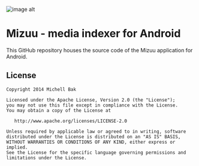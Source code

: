 ![image alt][1]

Mizuu - media indexer for Android
=====

This GitHub repository houses the source code of the Mizuu application for Android.

License
-------

    Copyright 2014 Michell Bak

    Licensed under the Apache License, Version 2.0 (the "License");
    you may not use this file except in compliance with the License.
    You may obtain a copy of the License at

       http://www.apache.org/licenses/LICENSE-2.0

    Unless required by applicable law or agreed to in writing, software
    distributed under the License is distributed on an "AS IS" BASIS,
    WITHOUT WARRANTIES OR CONDITIONS OF ANY KIND, either express or implied.
    See the License for the specific language governing permissions and
    limitations under the License.

  [1]: http://i.imgur.com/mvwzN67.jpg
